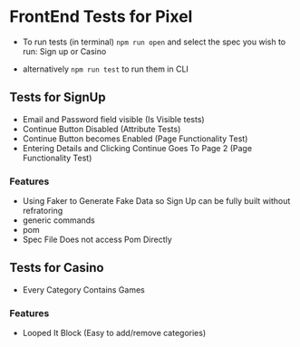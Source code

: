 # FrontEnd Tests for Pixel

- To run tests (in terminal)
`npm run open`
and select the spec you wish to run: Sign up or Casino

- alternatively
`npm run test`
to run them in CLI


## Tests for SignUp
- Email and Password field visible (Is Visible tests)
- Continue Button Disabled (Attribute Tests)
- Continue Button becomes Enabled (Page Functionality Test)
- Entering Details and Clicking Continue Goes To Page 2 (Page Functionality Test)

### Features
- Using Faker to Generate Fake Data so Sign Up can be fully built without refratoring
- generic commands
- pom
- Spec File Does not access Pom Directly

## Tests for Casino
- Every Category Contains Games

### Features
- Looped It Block (Easy to add/remove categories)
